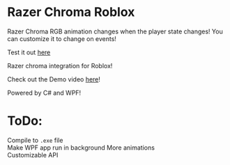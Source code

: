 # Razer Chroma Roblox
Razer Chroma RGB animation changes when the player state changes!
You can customize it to change on events!

Test it out [here](https://www.roblox.com/games/9326650089/Untitled-Game)

Razer chroma integration for Roblox!

Check out the Demo video [here](https://www.youtube.com/watch?v=0CGDJt5zSPM)!

Powered by C# and WPF!

# ToDo:
Compile to ``.exe`` file\
Make WPF app run in background 
More animations\
Customizable API
